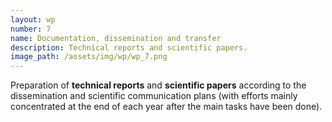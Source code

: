 ```yaml
---
layout: wp
number: 7
name: Documentation, dissemination and transfer
description: Technical reports and scientific papers.
image_path: /assets/img/wp/wp_7.png
---
```


Preparation of <strong>technical reports</strong> and <strong>scientific papers</strong> according to the dissemination and scientific communication plans (with efforts mainly concentrated at the end of each year after the main tasks have been done). 